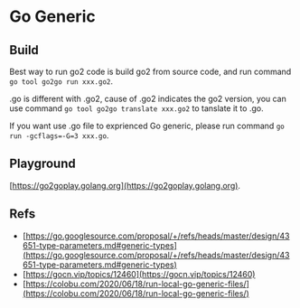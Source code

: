 # Go Generic

## Build

Best way to run go2 code is build go2 from source code, and run command `go tool go2go run xxx.go2`. 

.go is different with .go2, cause of .go2 indicates the go2 version, you can use command `go tool go2go translate xxx.go2` to tanslate it to .go.

If you want use .go file to exprienced Go generic, please run command `go run -gcflags=-G=3 xxx.go`.

## Playground

[https://go2goplay.golang.org](https://go2goplay.golang.org).

## Refs

- [https://go.googlesource.com/proposal/+/refs/heads/master/design/43651-type-parameters.md#generic-types](https://go.googlesource.com/proposal/+/refs/heads/master/design/43651-type-parameters.md#generic-types)
- [https://gocn.vip/topics/12460](https://gocn.vip/topics/12460)
- [https://colobu.com/2020/06/18/run-local-go-generic-files/](https://colobu.com/2020/06/18/run-local-go-generic-files/)
